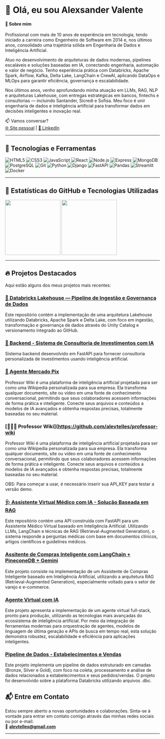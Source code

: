 # 👋 Olá, eu sou Alexsander Valente

#### 🚀 Sobre mim

Profissional com mais de 10 anos de experiência em tecnologia, tendo iniciado a carreira como Engenheiro de Software em 2014 e, nos últimos anos, consolidado uma trajetória sólida em Engenharia de Dados e Inteligência Artificial.

Atuo no desenvolvimento de arquiteturas de dados modernas, pipelines escaláveis e soluções baseadas em IA, conectando engenharia, automação e valor de negócio. Tenho experiência prática com Databricks, Apache Spark, Airflow, Kafka, Delta Lake, LangChain e CrewAI, aplicando DataOps e MLOps para garantir eficiência, governança e escalabilidade.

Nos últimos anos, venho aprofundando minha atuação em LLMs, RAG, NLP e arquiteturas Lakehouse, com entregas estratégicas em bancos, fintechs e consultorias — incluindo Santander, Sicredi e Sofisa. Meu foco é unir engenharia de dados e inteligência artificial para transformar dados em decisões inteligentes e inovação real.

📫 Vamos conversar?  
[🌐 Site pessoal](https://alexsander.app.br) | [🔗 LinkedIn](https://www.linkedin.com/in/alexsander-valente/)  

---

## 🚀 Tecnologias e Ferramentas

![HTML5](https://img.shields.io/badge/-HTML5-333?style=flat&logo=html5)
![CSS3](https://img.shields.io/badge/-CSS3-333?style=flat&logo=css3)
![JavaScript](https://img.shields.io/badge/-JavaScript-333?style=flat&logo=javascript)
![React](https://img.shields.io/badge/-React-333?style=flat&logo=react)
![Node.js](https://img.shields.io/badge/-Node.js-333?style=flat&logo=node.js)
![Express](https://img.shields.io/badge/-Express-333?style=flat&logo=express)
![MongoDB](https://img.shields.io/badge/-MongoDB-333?style=flat&logo=mongodb)
![PostgreSQL](https://img.shields.io/badge/-PostgreSQL-333?style=flat&logo=postgresql)
![Git](https://img.shields.io/badge/-Git-333?style=flat&logo=git)
![Python](https://img.shields.io/badge/-Python-333?style=flat&logo=python)
![Django](https://img.shields.io/badge/-Django-333?style=flat&logo=Django)
![FastAPI](https://img.shields.io/badge/-FastAPI-333?style=flat&logo=FastAPI)
![Pandas](https://img.shields.io/badge/-Pandas-333?style=flat&logo=Pandas)
![Streamlit](https://img.shields.io/badge/-Streamlit-333?style=flat&logo=Pandas)
![Docker](https://img.shields.io/badge/-Docker-333?style=flat&logo=docker)

---

## 🌟 Estatísticas do GitHub e Tecnologias Utilizadas

<div align="left">

   <img height="180em" src="https://github-readme-stats.vercel.app/api?username=alevtelles&show_icons=true&theme=github_dark&include_all_commits=true&count_private=true"/>


  <img height="180em" src="https://github-readme-stats.vercel.app/api/top-langs/?username=alevtelles&layout=compact&langs_count=8&theme=github_dark&custom_title=Tecnologias"/>
</div>

---

## 🔥 Projetos Destacados

Aqui estão alguns dos meus projetos mais recentes:

### [🧱 Databricks Lakehouse — Pipeline de Ingestão e Governança de Dados](https://github.com/alevtelles/pipeline-de-ingestao-de-dados)
Este repositório contém a implementação de uma arquitetura Lakehouse utilizando Databricks, Apache Spark e Delta Lake, com foco em ingestão, transformação e governança de dados através do Unity Catalog e versionamento integrado ao GitHub.


### [🤖 Backend - Sistema de Consultoria de Investimentos com IA](https://github.com/alevtelles/consultoria-investimentos-com-ia)
Sistema backend desenvolvido em FastAPI para fornecer consultoria personalizada de investimentos usando inteligência artificial.

### [🏦 Agente Mercado Pix](https://github.com/alevtelles/agente-crewai-mercado-pix)
Professor Wiki é uma plataforma de inteligência artificial projetada para ser como uma Wikipedia personalizada para sua empresa. Ela transforma qualquer documento, site ou vídeo em uma fonte de conhecimento conversacional, permitindo que seus colaboradores acessem informações de forma prática e inteligente. Conecte seus arquivos e conteúdos a modelos de IA avançados e obtenha respostas precisas, totalmente baseadas no seu material.

### [👨🏽‍🏫 Professor Wiki](https://github.com/alevtelles/professor-wiki
Professor Wiki é uma plataforma de inteligência artificial projetada para ser como uma Wikipedia personalizada para sua empresa. Ela transforma qualquer documento, site ou vídeo em uma fonte de conhecimento conversacional, permitindo que seus colaboradores acessem informações de forma prática e inteligente. Conecte seus arquivos e conteúdos a modelos de IA avançados e obtenha respostas precisas, totalmente baseadas no seu material.

OBS: Para começar a usar, é necessário inserir sua API_KEY para testar a versão demo.

### [🩺 Assistente Virtual Médico com IA - Solução Baseada em RAG](https://github.com/alevtelles/Assistente-Medico-IA)
Este repositório contém uma API construída com FastAPI para um Assistente Médico Virtual baseado em Inteligência Artificial. Utilizando LLMs, LangChain e técnicas de RAG (Retrieval-Augmented Generation), o sistema responde a perguntas médicas com base em documentos clínicos, artigos científicos e guidelines médicos.

### [Assitente de Compras Inteligente com LangChain + PineconeDB + Gemini](https://github.com/alevtelles/assisnte-de-compras-inteligente)
Este projeto consiste na implementação de um Assistente de Compras Inteligente baseado em Inteligência Artificial, utilizando a arquitetura RAG (Retrieval-Augmented Generation), especialmente voltado para o setor de varejo e e-commerce.

### [Agente Virtual com IA](https://github.com/alevtelles/Agente-virtual-com-IA)
Este projeto apresenta a implementação de um agente virtual full-stack, pronto para produção, utilizando as tecnologias mais avançadas do ecossistema de inteligência artificial. Por meio da integração de ferramentas modernas para orquestração de agentes, modelos de linguagem de última geração e APIs de busca em tempo real, esta solução demonstra robustez, escalabilidade e eficiência para aplicações inteligentes.

### [Pipeline de Dados - Estabelecimentos e Vendas](https://github.com/alevtelles/pipeline-estabelecimento-vendas)
Este projeto implementa um pipeline de dados estruturado em camadas (Bronze, Silver e Gold), com foco na coleta, processamento e análise de dados relacionados a estabelecimentos e seus pedidos/vendas. O projeto foi desenvolvido sobre a plataforma Databricks utilizando arquivos .dbc.


## 📬 Entre em Contato

Estou sempre aberto a novas oportunidades e colaborações. Sinta-se à vontade para entrar em contato comigo através das minhas redes sociais ou por e-mail:  
📩 **[alevtelles@gmail.com](mailto:alevtelles@gmail.com)**

---


